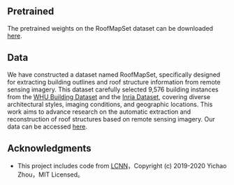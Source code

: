 ## Pretrained
The pretrained weights on the RoofMapSet dataset can be downloaded [here](https://drive.google.com/file/d/1x0Ids8n48vT1fUgCG3vXEWladJlgcNo0/view?usp=sharing).
## Data
We have constructed a dataset named RoofMapSet, specifically designed for extracting building outlines and roof structure information from remote sensing imagery. This dataset carefully selected 9,576 building instances from the [WHU Building Dataset](http://gpcv.whu.edu.cn/data/building_dataset.html) and the [Inria Dataset](https://project.inria.fr/aerialimagelabeling/), covering diverse architectural styles, imaging conditions, and geographic locations. This work aims to advance research on the automatic extraction and reconstruction of roof structures based on remote sensing imagery. Our data can be accessed [here](https://drive.google.com/drive/folders/1l9LKZg8z6oarYiERQf6_1KS2MkdFlixZ?usp=sharing).

## Acknowledgments
- This project includes code from [LCNN](https://github.com/zhou13/lcnn?tab=readme-ov-file)，Copyright (c) 2019-2020 Yichao Zhou，MIT Licensed。
